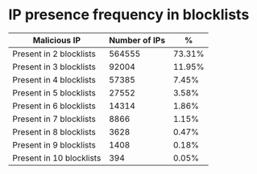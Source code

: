 # IP presence frequency in blocklists
| Malicious IP | Number of IPs | % |
|----|----|----|
| Present in 2 blocklists | 564555 | 73.31% |
| Present in 3 blocklists | 92004 | 11.95% |
| Present in 4 blocklists | 57385 | 7.45% |
| Present in 5 blocklists | 27552 | 3.58% |
| Present in 6 blocklists | 14314 | 1.86% |
| Present in 7 blocklists | 8866 | 1.15% |
| Present in 8 blocklists | 3628 | 0.47% |
| Present in 9 blocklists | 1408 | 0.18% |
| Present in 10 blocklists | 394 | 0.05% |
